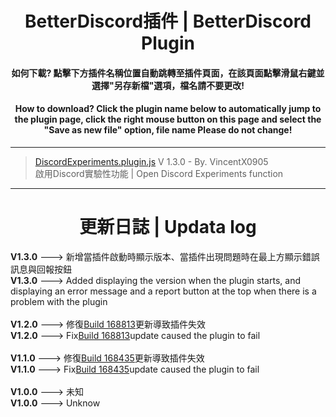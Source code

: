 <h1 align="center">BetterDiscord插件 | BetterDiscord Plugin</h1>
<h4 align="center">如何下載? 點擊下方插件名稱位置自動跳轉至插件頁面，在該頁面點擊滑鼠右鍵並選擇<b>"另存新檔"</b>選項，<b>檔名請不要更改</b>!</h4>
<h4 align="center">How to download? Click the plugin name below to automatically jump to the plugin page, click the right mouse button on this page and select the <b>"Save as new file"</b> option, <b>file name Please do not change</b>!</h4>

---

> [DiscordExperiments.plugin.js](https://raw.githubusercontent.com/vincentwang0905/DiscordExperiments/plugins/DiscordExperiments.plugin.js) V 1.3.0 - By. VincentX0905</br>啟用Discord實驗性功能 | Open Discord Experiments function

---

<h1 align="center">更新日誌 | Updata log</h1>
<b>V1.3.0</b> ---> 新增當插件啟動時顯示版本、當插件出現問題時在最上方顯示錯誤訊息與回報按鈕</br>
<b>V1.3.0</b> ---> Added displaying the version when the plugin starts, and displaying an error message and a report button at the top when there is a problem with the plugin</br>
</br>
<b>V1.2.0</b> ---> 修復<a href="https://github.com/Discord-Datamining/Discord-Datamining/commit/fa08ba8f1065c68764573e25b3e4405740989470">Build 168813</a>更新導致插件失效</br>
<b>V1.2.0</b> ---> Fix<a href="https://github.com/Discord-Datamining/Discord-Datamining/commit/fa08ba8f1065c68764573e25b3e4405740989470">Build 168813</a>update caused the plugin to fail</br>
</br>
<b>V1.1.0</b> ---> 修復<a href="https://github.com/Discord-Datamining/Discord-Datamining/commit/0e742cceaba535624633bd578f754478a2855cdc">Build 168435</a>更新導致插件失效</br>
<b>V1.1.0</b> ---> Fix<a href="https://github.com/Discord-Datamining/Discord-Datamining/commit/0e742cceaba535624633bd578f754478a2855cdc">Build 168435</a>update caused the plugin to fail</br>
</br>
<b>V1.0.0</b> ---> 未知</br>
<b>V1.0.0</b> ---> Unknow
